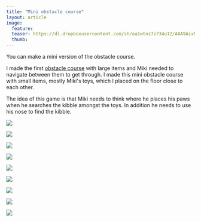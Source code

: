 ```yaml
---
title: "Mini obstacle course"
layout: article
image:
  feature:
  teaser: https://dl.dropboxusercontent.com/sh/ea1wtnz7z734o12/AAA9AixMp5Wi2OxxhE_dOKMna/aktivointi/esteradan-miniversio/DS15253-245px.jpg
  thumb:
---
```


You can make a mini version of the obstacle course.

I made the first [obstacle course](http://minimuutti.com/en/activation/obstacle-course/) with large items and Miki needed to navigate between them to get through. I made this mini obstacle course with small items, mostly Miki's toys, which I placed on the floor close to each other.

The idea of this game is that Miki needs to think where he places his paws when he searches the kibble amongst the toys. In addition he needs to use his nose to find the kibble.

[![](https://dl.dropboxusercontent.com/sh/ea1wtnz7z734o12/AACpNejidjGRAP-yxEAIpn3la/aktivointi/esteradan-miniversio/DS15253-800px.jpg)](https://dl.dropboxusercontent.com/sh/ea1wtnz7z734o12/AABM8KcYVAeLLpTsZGbahvCEa/aktivointi/esteradan-miniversio/DS15253.jpg)

[![](https://dl.dropboxusercontent.com/sh/ea1wtnz7z734o12/AADx0hGT1kPkd_aNTRYo-z__a/aktivointi/esteradan-miniversio/DS15261-800px.jpg)](https://dl.dropboxusercontent.com/sh/ea1wtnz7z734o12/AADQ7ZpnBMTj-DZ201Fwv25Fa/aktivointi/esteradan-miniversio/DS15261.jpg)

[![](https://dl.dropboxusercontent.com/sh/ea1wtnz7z734o12/AADEjt4A2fr1jYbBj2zg46R-a/aktivointi/esteradan-miniversio/DS15265-800px.jpg)](https://dl.dropboxusercontent.com/sh/ea1wtnz7z734o12/AACfZH2QzWsQn_8dxwXauOiLa/aktivointi/esteradan-miniversio/DS15265.jpg)

[![](https://dl.dropboxusercontent.com/sh/ea1wtnz7z734o12/AAB5p_S_rTpuxoKr0U5b7P3La/aktivointi/esteradan-miniversio/DS15298-800px.jpg)](https://dl.dropboxusercontent.com/sh/ea1wtnz7z734o12/AABwamRjciT5WP_pS4N5N0Dla/aktivointi/esteradan-miniversio/DS15298.jpg)

[![](https://dl.dropboxusercontent.com/sh/ea1wtnz7z734o12/AACfE6s3FzIqkEq9eCwCYkTba/aktivointi/esteradan-miniversio/DS15302-800px.jpg)](https://dl.dropboxusercontent.com/sh/ea1wtnz7z734o12/AADRnumM87JWBwfR-BVLtDiFa/aktivointi/esteradan-miniversio/DS15302.jpg)

[![](https://dl.dropboxusercontent.com/sh/ea1wtnz7z734o12/AABksiQKHK26f5NxyflnNqiwa/aktivointi/esteradan-miniversio/DS15324-800px.jpg)](https://dl.dropboxusercontent.com/sh/ea1wtnz7z734o12/AAB-qxiCtuC5HTRrRtK7yJ3Na/aktivointi/esteradan-miniversio/DS15324.jpg)

[![](https://dl.dropboxusercontent.com/sh/ea1wtnz7z734o12/AAD9fSKW3RI1cfOiI0HSLm3ta/aktivointi/esteradan-miniversio/DS15330-800px.jpg)](https://dl.dropboxusercontent.com/sh/ea1wtnz7z734o12/AAB5gOc9_z9sXnvW18nlwxaEa/aktivointi/esteradan-miniversio/DS15330.jpg)

[![](https://dl.dropboxusercontent.com/sh/ea1wtnz7z734o12/AACJQYC4Mjv1a5MggbQjg6oDa/aktivointi/esteradan-miniversio/DS15357-800px.jpg)](https://dl.dropboxusercontent.com/sh/ea1wtnz7z734o12/AACQiyWTuO9aKgebdfg-7XRaa/aktivointi/esteradan-miniversio/DS15357.jpg)

[![](https://dl.dropboxusercontent.com/sh/ea1wtnz7z734o12/AABWbQ3bthKgCM5Utrr5ZGiXa/aktivointi/esteradan-miniversio/DS15397-800px.jpg)](https://dl.dropboxusercontent.com/sh/ea1wtnz7z734o12/AACkYfAI94xFhLOQjn4GG2Eba/aktivointi/esteradan-miniversio/DS15397.jpg)
